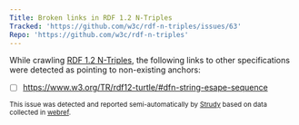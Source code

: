 ```yaml
---
Title: Broken links in RDF 1.2 N-Triples
Tracked: 'https://github.com/w3c/rdf-n-triples/issues/63'
Repo: 'https://github.com/w3c/rdf-n-triples'
---
```


While crawling [RDF 1.2 N-Triples](https://w3c.github.io/rdf-n-triples/spec/), the following links to other specifications were detected as pointing to non-existing anchors:
* [ ] https://www.w3.org/TR/rdf12-turtle/#dfn-string-esape-sequence

<sub>This issue was detected and reported semi-automatically by [Strudy](https://github.com/w3c/strudy/) based on data collected in [webref](https://github.com/w3c/webref/).</sub>
